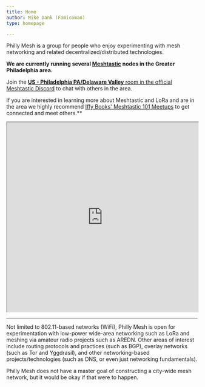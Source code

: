 ```yaml
---
title: Home
author: Mike Dank (Famicoman)
type: homepage

---
```

Philly Mesh is a group for people who enjoy experimenting with mesh networking and related decentralized/distributed technologies.  

**We are currently running several [Meshtastic](https://meshtastic.org/) nodes in the Greater Philadelphia area.**  

Join the [**US - Philadelphia PA/Delaware Valley** room in the official Meshtastic Discord](https://discord.com/channels/867578229534359593/1280671409995255809) to chat with others in the area.  

If you are interested in learning more about Meshtastic and LoRa and are in the area we highly recommend [Iffy Books' Meshtastic 101 Meetups](https://iffybooks.net/series/📡-meshtastic-101/) to get connected and meet others.**  

<iframe src="https://www.google.com/maps/d/u/0/embed?mid=1Zi9XvyqAW56dq4zsYGZdge8KWYaxoxk&ehbc=2E312F" width="100%" height="500"></iframe>

___

Not limited to 802.11-based networks (WiFi), Philly Mesh is open for experimentation with low-power wide-area networking such as LoRa and meshing via amateur radio projects such as AREDN. Other areas of interest include routing protocols and practices (such as BGP), overlay networks (such as Tor and Yggdrasil), and other networking-based projects/technologies (such as DNS, or even just networking fundamentals).

Philly Mesh does not have a master goal of constructing a city-wide mesh network, but it would be okay if that were to happen.  
